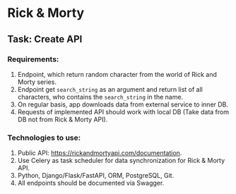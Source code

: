 # Rick & Morty

## Task: Create API

### Requirements:
1. Endpoint, which return random character from the world of Rick and Morty series.
2. Endpoint get `search_string` as an argument and return list of all characters, 
   who contains the `search_string` in the name.
3. On regular basis, app downloads data from external service to inner DB.
4. Requests of implemented API should work with local DB
   (Take data from DB not from Rick & Morty API).

### Technologies to use:
1. Public API: https://rickandmortyapi.com/documentation.
2. Use Celery as task scheduler for data synchronization for Rick & Morty API.
3. Python, Django/Flask/FastAPI, ORM, PostgreSQL, Git.
4. All endpoints should be documented via Swagger.
